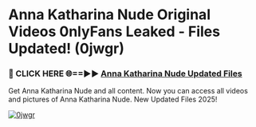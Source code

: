 # Anna Katharina Nude Original Videos 0nlyFans Leaked - Files Updated! (0jwgr)

<h3>🔴 CLICK HERE 🌐==►► <a href="https://tinyurl.com/yrmya6cz" rel="nofollow">Anna Katharina Nude Updated Files</a></h3>

Get Anna Katharina Nude and all content. Now you can access all videos and pictures of Anna Katharina Nude. New Updated Files 2025!

[![0jwgr](https://i.imgur.com/FMdXYCs.gif)](https://tinyurl.com/yrmya6cz)
